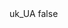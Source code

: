 <?xml version="1.0" encoding="UTF-8"?>
<CustomMetadata xmlns="http://soap.sforce.com/2006/04/metadata">
    <label>uk_UA</label>
    <protected>false</protected>
</CustomMetadata>
